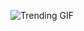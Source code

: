 
<!-- GIF_SECTION -->
![Trending GIF](https://media4.giphy.com/media/v1.Y2lkPThiYjIxNzcybDZ5YWo0czkxN25lY2c4eXNncGsyODNpd2tkMHViYW9kbnZjdGJjaSZlcD12MV9naWZzX3NlYXJjaCZjdD1n/L1R1tvI9svkIWwpVYr/giphy.gif)
<!-- END_GIF_SECTION -->
